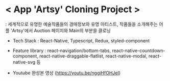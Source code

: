 
# < App 'Artsy' Cloning Project >

: 세계적으로 유명한 예술작품들의 경매정보와 유명 아티스트, 작품들을 소개해주는 어플 'Artsy'에서 Auction 페이지와 Main의 부분을 클로닝



* Tech Stack : React-Native, Typescript, Redux, styled-component 

* Feature library : react-navigation/bottom-tabs, react-native-countdown-component, react-native-draggable-flatlist, react-native-modal, react-native-svg 등


* Youtube 완성본 영상 (https://youtu.be/nggiHfOHJeI)

